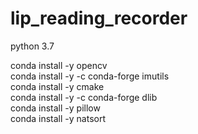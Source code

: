 # lip_reading_recorder
 
python 3.7

conda install -y opencv\
conda install -y -c conda-forge imutils\
conda install -y cmake\
conda install -y -c conda-forge dlib\
conda install -y pillow\
conda install -y natsort